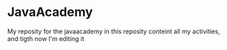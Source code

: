 # JavaAcademy

My reposity for the javaacademy in this reposity conteint all my activities, and tigth now I'm  editing it 
